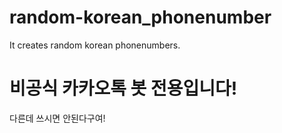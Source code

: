 # random-korean_phonenumber
It creates random korean phonenumbers.

# 비공식 카카오톡 봇 전용입니다!
다른데 쓰시면 안된다구여!
